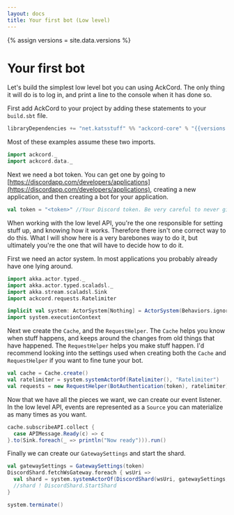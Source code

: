 ```yaml
---
layout: docs
title: Your first bot (Low level)
---
```


{% assign versions = site.data.versions %}

# Your first bot
Let's build the simplest low level bot you can using AckCord. The only thing it 
will do is to log in, and print a line to the console when it has done so.

First add AckCord to your project by adding these statements to your `build.sbt` file.
```scala
libraryDependencies += "net.katsstuff" %% "ackcord-core" % "{{versions.ackcord}}"
```

Most of these examples assume these two imports.
```scala mdoc:silent
import ackcord._
import ackcord.data._
```

Next we need a bot token. You can get one by going to 
[https://discordapp.com/developers/applications](https://discordapp.com/developers/applications), 
creating a new application, and then creating a bot for your application.
```scala mdoc:silent
val token = "<token>" //Your Discord token. Be very careful to never give this to anyone else
```

When working with the low level API, you're the one responsible for setting 
stuff up, and knowing how it works. Therefore there isn't one correct way to do 
this. What I will show here is a very barebones way to do it, but ultimately 
you're the one that will have to decide how to do it.

First we need an actor system. In most applications you probably already have 
one lying around.
```scala mdoc:silent
import akka.actor.typed._
import akka.actor.typed.scaladsl._
import akka.stream.scaladsl.Sink
import ackcord.requests.Ratelimiter

implicit val system: ActorSystem[Nothing] = ActorSystem(Behaviors.ignore, "AckCord")
import system.executionContext
```

Next we create the `Cache`, and the `RequestHelper`. The `Cache` helps you know 
when stuff happens, and keeps around the changes from old things that have 
happened. The `RequestHelper` helps you make stuff happen. I'd recommend 
looking into the settings used when creating both the `Cache` and `RequestHelper` 
if you want to fine tune your bot.
```scala mdoc:silent
val cache = Cache.create()
val ratelimiter = system.systemActorOf(Ratelimiter(), "Ratelimiter")
val requests = new RequestHelper(BotAuthentication(token), ratelimiter)
```

Now that we have all the pieces we want, we can create our event listener. 
In the low level API, events are represented as a `Source` you can materialize 
as many times as you want.
```scala mdoc:silent
cache.subscribeAPI.collect {
  case APIMessage.Ready(c) => c
}.to(Sink.foreach(_ => println("Now ready"))).run()
```

Finally we can create our `GatewaySettings` and start the shard.
```scala mdoc:silent
val gatewaySettings = GatewaySettings(token)
DiscordShard.fetchWsGateway.foreach { wsUri =>
  val shard = system.systemActorOf(DiscordShard(wsUri, gatewaySettings, cache), "DiscordShard")
  //shard ! DiscordShard.StartShard
}
```

```scala mdoc:invisible
system.terminate()
```